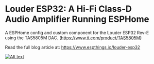 # Louder ESP32: A Hi-Fi Class-D Audio Amplifier Running ESPHome

A ESPHome config and custom component for the Louder ESP32 Rev-E using the TAS5805M DAC. (https://www.ti.com/product/TAS5805M)

Read the full blog article at: https://www.espthings.io/louder-esp32

[![Alt text](https://img.youtube.com/vi/yzx_xf33BAk/0.jpg)](https://www.youtube.com/shorts/yzx_xf33BAk)
